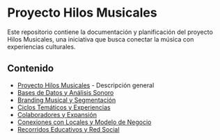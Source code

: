 # Proyecto Hilos Musicales

Este repositorio contiene la documentación y planificación del proyecto Hilos Musicales, una iniciativa que busca conectar la música con experiencias culturales.

## Contenido

- [Proyecto Hilos Musicales](Proyecto_Hilos_Musicales.md) - Descripción general
- [Bases de Datos y Análisis Sonoro](Bases_de_Datos_y_Analisis_Sonoro.md)
- [Branding Musical y Segmentación](Branding_Musical_y_Segmentacion.md)
- [Ciclos Temáticos y Experiencias](Ciclos_Tematicos_y_Experiencias.md)
- [Colaboradores y Expansión](Colaboradores_y_Expansión.md)
- [Conexiones con Locales y Modelo de Negocio](Conexiones_con_Locales_y_Modelo_de_Negocio.md)
- [Recorridos Educativos y Red Social](Recorridos_Educativos_y_Red_Social.md) 